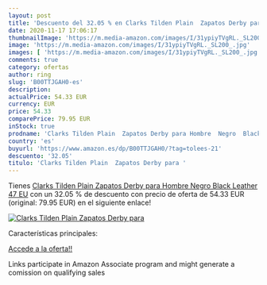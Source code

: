 ```yaml
---
layout: post
title: 'Descuento del 32.05 % en Clarks Tilden Plain  Zapatos Derby para '
date: 2020-11-17 17:06:17
thumbnailImage: 'https://m.media-amazon.com/images/I/31ypiyTVgRL._SL200_.jpg'
image: 'https://m.media-amazon.com/images/I/31ypiyTVgRL._SL200_.jpg'
images: [ 'https://m.media-amazon.com/images/I/31ypiyTVgRL._SL200_.jpg' ]
comments: true
category: ofertas
author: ring
slug: 'B00TTJGAH0-es'
description:
actualPrice: 54.33 EUR
currency: EUR
price: 54.33
comparePrice: 79.95 EUR
inStock: true
prodname: 'Clarks Tilden Plain  Zapatos Derby para Hombre  Negro  Black Leather   47 EU'
country: 'es'
buyurl: 'https://www.amazon.es/dp/B00TTJGAH0/?tag=tolees-21'
descuento: '32.05'
titulo: 'Clarks Tilden Plain  Zapatos Derby para '
---
```


Tienes [Clarks Tilden Plain  Zapatos Derby para Hombre  Negro  Black Leather   47 EU](https://www.amazon.es/dp/B00TTJGAH0/?tag=tolees-21) con un 32.05 % de descuento con precio de oferta de 54.33 EUR (original: 79.95 EUR) en el siguiente enlace!

[![Clarks Tilden Plain  Zapatos Derby para ](https://m.media-amazon.com/images/I/31ypiyTVgRL._SL200_.jpg)](https://www.amazon.es/dp/B00TTJGAH0/?tag=tolees-21)

Características principales:


[Accede a la oferta!!](https://www.amazon.es/dp/B00TTJGAH0/?tag=tolees-21)

Links participate in Amazon Associate program and might generate a comission on qualifying sales


